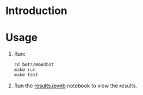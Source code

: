 # Introduction

# Usage

1. Run:

    ```
    cd bots/moodbot
    make run
    make test
    ```

2. Run the [results.ipynb](viz/results.ipynb) notebook to view the results.
